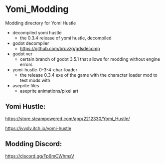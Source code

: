 # Yomi_Modding
 Modding directory for Yomi Hustle

* decompiled yomi hustle
    - the 0.3.4 release of yomi hustle, decompiled
* godot decompiler
    - https://github.com/bruvzg/gdsdecomp
* godot ver
    - certain branch of godot 3.5.1 that allows for modding without engine errors
* yomi-hustle-0-3-4-char-loader
    - the release 0.3.4 exe of the game with the character loader mod to test mods with
* aseprite files
    - aseprite animations/pixel art

## Yomi Hustle:

https://store.steampowered.com/app/2212330/Yomi_Hustle/

https://ivysly.itch.io/yomi-hustle

## Modding Discord:

https://discord.gg/Fp6mCWhmsV
